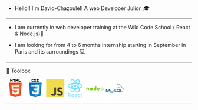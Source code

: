 - Hello!! I'm David-Chazoule!! A web Developer Julior. :mortar_board: 

---
- I am currently in web developer training at the Wild Code School ( React & Node.js):office:  

- I am looking for from 4 to 6 months internship starting in September in Paris and its surroundings :computer:

---

:wrench: Toolbox

<img src="https://github.com/devicons/devicon/blob/master/icons/html5/html5-original-wordmark.svg" alt="HTML Logo" width="50" height="50"/> <img src="https://github.com/devicons/devicon/blob/master/icons/css3/css3-original-wordmark.svg" alt="CSS Logo" width="50" height="50"/> <img src="https://github.com/devicons/devicon/blob/master/icons/javascript/javascript-original.svg" alt="JavaScript Logo" width="50" height="50"/>
<img src="https://github.com/devicons/devicon/blob/master/icons/react/react-original-wordmark.svg" alt="React Logo Logo" width="50" height="50"/>  <img src="https://github.com/devicons/devicon/blob/master/icons/nodejs/nodejs-plain-wordmark.svg" alt="Node Logo" width="50" height="50"/> <img src="https://github.com/devicons/devicon/blob/master/icons/mysql/mysql-plain-wordmark.svg" alt="Mysql Logo" width="50" height="50"/> 

---
